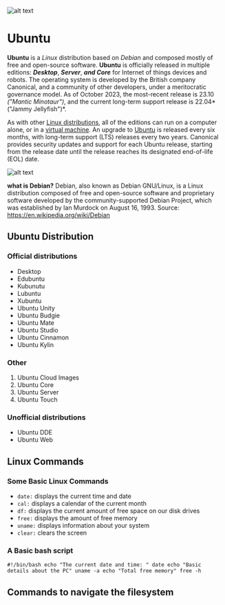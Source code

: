 
![alt text](../UbuntuLogo.svg)

# Ubuntu
**Ubuntu** is a *Linux* distribution based on *Debian* and composed mostly of free and open-source software. **Ubuntu** is officially released in multiple editions: ***Desktop***, ***Server***,  ***and Core***  for Internet of things devices and robots. The operating system is developed by the British company Canonical, and a community of other developers, under a meritocratic governance model. As of October 2023, the most-recent release is 23.10 *("Mantic Minotaur")*, and the current long-term support release is 22.04*("Jammy Jellyfish")*.

As with other [Linux distributions](https://https://en.wikipedia.org/wiki/Linux_distribution), all of the editions can run on a computer alone, or in a [virtual machine](https://https://en.wikipedia.org/wiki/Virtual_machine). An upgrade to [Ubuntu](https://ubuntu.com/) is released every six months, with long-term support (LTS) releases every two years. Canonical provides security updates and support for each Ubuntu release, starting from the release date until the release reaches its designated end-of-life (EOL) date.

![alt text](image.png)

**what is Debian?** Debian, also known as Debian GNU/Linux, is a Linux distribution composed of free and open-source  software and proprietary software developed by the community-supported Debian Project, which was established  by Ian Murdock on August 16, 1993. 
Source: https://en.wikipedia.org/wiki/Debian

## Ubuntu Distribution
### Official distributions
* Desktop
* Edubuntu
* Kubunutu
* Lubuntu
* Xubuntu
* Ubuntu Unity
* Ubuntu Budgie
* Ubuntu Mate
* Ubuntu Studio
* Ubuntu Cinnamon
* Ubuntu Kylin

### Other
1. Ubuntu Cloud Images
2. Ubuntu Core
3. Ubuntu Server
4. Ubuntu Touch

### Unofficial distributions
* Ubuntu DDE
* Ubuntu Web

## Linux Commands
### Some Basic Linux Commands
* `date:` displays the current time and date
* `cal:` displays a calendar of the current month
* `df:` displays the current amount of free space on our disk drives
* `free:` displays the amount of free memory
* `uname:` displays information about your system
* `clear:` clears the screen

### A Basic bash script

`#!/bin/bash
echo "The current date and time: "
date
echo "Basic details about the PC"
uname -a
echo "Total free memory"
free -h`

## Commands to navigate the filesystem
